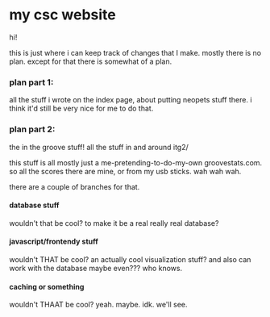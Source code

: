 # my csc website

hi!

this is just where i can keep track of changes that I make. mostly there is no plan.
except for that there is somewhat of a plan.

### plan part 1:

all the stuff i wrote on the index page, about putting neopets stuff there.
i think it'd still be very nice for me to do that.

### plan part 2:

the in the groove stuff! all the stuff in and around itg2/

this stuff is all mostly just a me-pretending-to-do-my-own groovestats.com.
so all the scores there are mine, or from my usb sticks. wah wah wah.

there are a couple of branches for that.

#### database stuff

wouldn't that be cool? to make it be a real really real database?

#### javascript/frontendy stuff

wouldn't THAT be cool? an actually cool visualization stuff?
and also can work with the database maybe even??? who knows.

#### caching or something

wouldn't THAAT be cool? yeah. maybe.
idk. we'll see.
